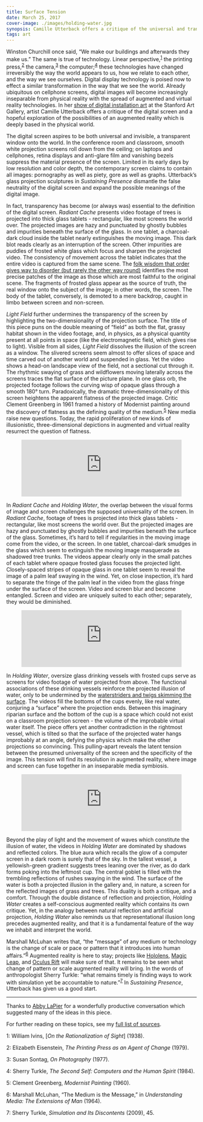 ```yaml
---
title: Surface Tension
date: March 25, 2017
cover-image: ./images/holding-water.jpg
synopsis: Camille Utterback offers a critique of the universal and transparent digital screen with a collection of glass surfaces whose form is intertwined with the content projected upon them.
tags: art
---
```


[Sustaining Presence]: http://events.stanford.edu/events/635/63511/

[Second Law of Thermodynamics]: https://en.wikipedia.org/wiki/Second_law_of_thermodynamics
[Holding Water]: https://youtu.be/zaeKG8aRdZ8

[Hololens]: https://www.microsoft.com/microsoft-hololens/en-us
[Magic Leap]: https://www.magicleap.com/#/home
[Oculus Rift]: https://www.oculus.com/rift/

[Abby LaPier]: https://abbylapier.com/
[sources]: https://docs.google.com/document/d/1RQjTmWoGaPzDGnQMYfEyynjl8Ou-dWl3FB_g39f2WvE/pub
[On the Rationalization of Sight]: http://www.metmuseum.org/art/metpublications/Papers_On_the_Rationalization_of_Sight

Winston Churchill once said, “We make our buildings and afterwards they make us.” The same is true of technology. Linear perspective,<sup>[1](#rationalization-of-sight)</sup> the printing press,<sup>[2](#printing-press)</sup> the camera,<sup>[3](#on-photography)</sup> the computer;<sup>[4](#second-self)</sup> these technologies have changed irreversibly the way the world appears to us, how we relate to each other, and the way we see ourselves. Digital display technology is poised now to effect a similar transformation in the way that we see the world. Already ubiquitous on cellphone screens, digital images will become increasingly inseparable from physical reality with the spread of augmented and virtual reality technologies. In her [show of digital installation art][Sustaining Presence] at the Stanford Art Gallery, artist Camille Utterback offers a critique of the digital screen and a hopeful exploration of the possibilities of an augmented reality which is deeply based in the physical world.

The digital screen aspires to be both universal and invisible, a transparent window onto the world. In the conference room and classroom, smooth white projection screens roll down from the ceiling; on laptops and cellphones, retina displays and anti-glare film and vanishing bezels suppress the material presence of the screen. Limited in its early days by low resolution and color depth, the contemporary screen claims to contain all images: pornography as well as piety, gore as well as graphs. Utterback’s glass projection sculptures in _Sustaining Presence_ dismantle the false neutrality of the digital screen and expand the possible meanings of the digital image.

In fact, transparency has become (or always was) essential to the definition of the digital screen. 
_Radiant Cache_ presents video footage of trees is projected into thick glass tablets - rectangular, like most screens the world over. The projected images are hazy and punctuated by ghostly bubbles and impurities beneath the surface of the glass. In one tablet, a charcoal-dark cloud inside the tablet nearly extinguishes the moving image. This dark blot reads clearly as an interruption of the screen. Other impurities are puddles of frosted white glass which focus and sharpen the projected video. The consistency of movement across the tablet indicates that the entire video is captured from the same scene. The [folk wisdom that order gives way to disorder (but rarely the other way round)][Second Law of Thermodynamics] identifies the most precise patches of the image as those which are most faithful to the original scene. The fragments of frosted glass appear as the source of truth, the real window onto the subject of the image; in other words, the screen. The body of the tablet, conversely, is demoted to a mere backdrop, caught in limbo between screen and non-screen.

_Light Field_ further undermines the transparency of the screen by highlighting the two-dimensionality of the projection surface. The title of this piece puns on the double meaning of “field” as both the flat, grassy habitat shown in the video footage, and, in physics, as a physical quantity present at all points in space (like the electromagnetic field, which gives rise to light). Visible from all sides, _Light Field_ dissolves the illusion of the screen as a window. The slivered screens seem almost to offer slices of space and time carved out of another world and suspended in glass. Yet the video shows a head-on landscape view of the field, not a sectional cut through it. The rhythmic swaying of grass and wildflowers moving laterally across the screens traces the flat surface of the picture plane. In one glass orb, the projected footage follows the curving wisp of opaque glass through a smooth 180° turn. Paradoxically, the dramatic three-dimensionality of this screen heightens the apparent flatness of the projected image. Critic Clement Greenberg in 1961 framed a history of Modernist painting around the discovery of flatness as the defining quality of the medium.<sup>[5](#modernist-painting)</sup> New media raise new questions. Today, the rapid proliferation of new kinds of illusionistic, three-dimensional depictions in augmented and virtual reality resurrect the question of flatness.

<figure>
<div class="youtube-container">
<iframe class="youtube-video" width="100%" src="https://www.youtube.com/embed/4ctr_-X9f5w" frameborder="0" allowfullscreen></iframe>
</div><!-- .youtube-container -->
</figure>


In _Radiant Cache_ and _Holding Water_, the overlap between the visual forms of image and screen challenges the supposed universality of the screen. In _Radiant Cache_, footage of trees is projected into thick glass tablets - rectangular, like most screens the world over. But the projected images are hazy and punctuated by ghostly bubbles and impurities beneath the surface of the glass. Sometimes, it’s hard to tell if regularities in the moving image come from the video, or the screen. In one tablet, charcoal-dark smudges in the glass which seem to extinguish the moving image masquerade as shadowed tree trunks. The videos appear clearly only in the small patches of each tablet where opaque frosted glass focuses the projected light. Closely-spaced stripes of opaque glass in one tablet seem to reveal the image of a palm leaf swaying in the wind. Yet, on close inspection, it’s hard to separate the fringe of the palm leaf in the video from the glass fringe under the surface of the screen. Video and screen blur and become entangled. Screen and video are uniquely suited to each other; separately, they would be diminished. 

<figure>
<div class="youtube-container">
<iframe class="youtube-video" width="100%" src="https://www.youtube.com/embed/KzsXMJo8fQY" frameborder="0" allowfullscreen></iframe>
</div><!-- .youtube-container -->
</figure>


In _Holding Water_, oversize glass drinking vessels with frosted cups serve as screens for video footage of water projected from above. The functional associations of these drinking vessels reinforce the projected illusion of water, only to be undermined by the [waterstriders and twigs skimming the surface][Holding Water]. The videos fill the bottoms of the cups evenly, like real water, conjuring a “surface” where the projection ends. Between this imaginary riparian surface and the bottom of the cup is a space which could not exist on a classroom projection screen - the volume of the improbable virtual water itself. The piece offers yet another contradiction in the rightmost vessel, which is tilted so that the surface of the projected water hangs improbably at an angle, defying the physics which make the other projections so convincing. This pulling-apart reveals the latent tension between the presumed universality of the screen and the specificity of the image. This tension will find its resolution in augmented reality, where image and screen can fuse together in an inseparable media symbiosis.

<figure>
<div class="youtube-container">
<iframe class="youtube-video" width="100%" src="https://www.youtube.com/embed/Fqei6pjqbns" frameborder="0" allowfullscreen></iframe>
</div><!-- .youtube-container -->
</figure>

Beyond the play of light and the movement of waves which constitute the illusion of water, the videos in _Holding Water_ are dominated by shadows and reflected colors. The blue aura which recalls the glow of a computer screen in a dark room is surely that of the sky. In the tallest vessel, a yellowish-green gradient suggests trees leaning over the river, as do dark forms poking into the leftmost cup. The central goblet is filled with the trembling reflections of rushes swaying in the wind. The surface of the water is both a projected illusion in the gallery and, in nature, a screen for the reflected images of grass and trees. This duality is both a critique, and a comfort. Through the double distance of reflection and projection, _Holding Water_ creates a self-conscious augmented reality which contains its own critique. Yet, in the analogy between natural reflection and artificial projection, _Holding Water_ also reminds us that representational illusion long precedes augmented reality, and that it is a fundamental feature of the way we inhabit and interpret the world.

Marshall McLuhan writes that, “the “message” of any medium or technology is the change of scale or pace or pattern that it introduces into human affairs.”<sup>[6](#medium-is-the-message)</sup> Augmented reality is here to stay; projects like [Hololens][], [Magic Leap][], and [Oculus Rift][] will make sure of that. It remains to be seen what change of pattern or scale augmented reality will bring. In the words of anthropologist Sherry Turkle: “what remains timely is finding ways to work with simulation yet be accountable to nature.”<sup>[7](#simulation-and-its-discontents)</sup> In _Sustaining Presence_, Utterback has given us a good start.

-----------

Thanks to [Abby LaPier][] for a wonderfully productive conversation which suggested many of the ideas in this piece.

For further reading on these topics, see my [full list of sources][sources].

<a name="rationalization-of-sight">1:</a> William Ivins, [_On the Rationalization of Sight_] (1938).

<a name="printing-press">2:</a> Elizabeth Eisenstein, _The Printing Press as an Agent of Change_ (1979).

<a name="on-photography">3:</a> Susan Sontag, _On Photography_ (1977).

<a name="second-self">4:</a> Sherry Turkle, _The Second Self: Computers and the Human Spirit_ (1984).

<a name="modernist-painting">5:</a> Clement Greenberg, _Modernist Painting_ (1960).

<a name="medium-is-the-message">6:</a> Marshall McLuhan, “The Medium is the Message,” in _Understanding Media: The Extensions of Man_ (1964).

<a name="simulation-and-its-discontents">7:</a> Sherry Turkle, _Simulation and Its Discontents_ (2009), 45.

